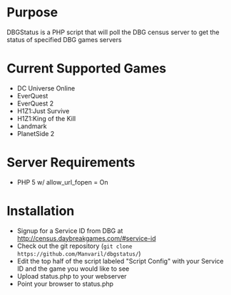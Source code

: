 Purpose
=======

DBGStatus is a PHP script that will poll the DBG census server to get the status of specified DBG games servers

Current Supported Games
=======================
* DC Universe Online
* EverQuest
* EverQuest 2
* H1Z1:Just Survive
* H1Z1:King of the Kill
* Landmark
* PlanetSide 2

Server Requirements
===================

* PHP 5 w/ allow_url_fopen = On

Installation
============

* Signup for a Service ID from DBG at http://census.daybreakgames.com/#service-id
* Check out the git repository (`git clone https://github.com/Manvaril/dbgstatus/`)
* Edit the top half of the script labeled "Script Config" with your Service ID and the game you would like to see
* Upload status.php to your webserver
* Point your browser to status.php
